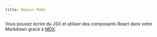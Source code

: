 ```yaml
---
title: Depuis MobX
---
```


Vous pouvez écrire du JSX et utiliser des composants React dans votre Markdown grace à [MDX](https://mdxjs.com/).
